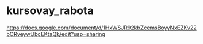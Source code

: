 # kursovay_rabota
https://docs.google.com/document/d/1HxWSJR92kbZcemsBoyyNxEZKv22bCRveywUbcEKtaQk/edit?usp=sharing
